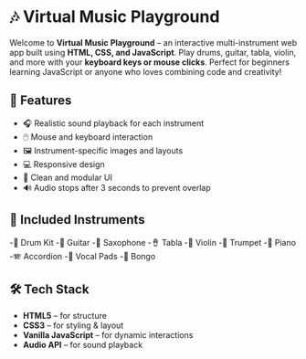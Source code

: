 # 🎶 Virtual Music Playground

Welcome to **Virtual Music Playground** – an interactive multi-instrument web app built using **HTML, CSS, and JavaScript**. Play drums, guitar, tabla, violin, and more with your **keyboard keys or mouse clicks**. Perfect for beginners learning JavaScript or anyone who loves combining code and creativity!

## 🌟 Features

- 🎧 Realistic sound playback for each instrument
- 🖱️ Mouse and keyboard interaction
- 🖼️ Instrument-specific images and layouts
- 💻 Responsive design
- 🎨 Clean and modular UI
- 🔊 Audio stops after 3 seconds to prevent overlap

## 🥁 Included Instruments
-🥁 Drum Kit
-🎸 Guitar
-🎷 Saxophone
-🪘 Tabla
-🎻 Violin
-🎺 Trumpet
-🎼 Piano
-🪗 Accordion
-🎤 Vocal Pads
-🧘 Bongo

## 🛠️ Tech Stack

- **HTML5** – for structure
- **CSS3** – for styling & layout
- **Vanilla JavaScript** – for dynamic interactions
- **Audio API** – for sound playback

  




